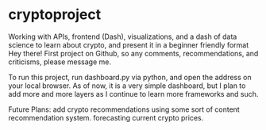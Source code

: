 # cryptoproject
Working with APIs, frontend (Dash), visualizations, and a dash of data science to learn about crypto, and present it in a beginner friendly format
Hey there!
First project on Github, so any comments, recommendations, and criticisms, please message me.

To run this project, run dashboard.py via python, and open the address on your local browser.
As of now, it is a very simple dashboard, but I plan to add more and more layers as I continue to learn more frameworks and such.

Future Plans: add crypto recommendations using some sort of content recommendation system.
forecasting current crypto prices.
